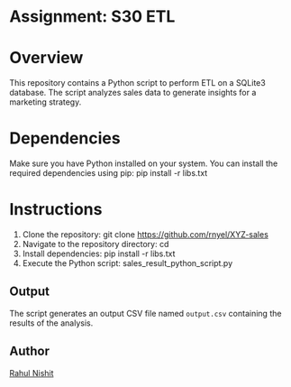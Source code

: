# Assignment: S30 ETL
# Overview
This repository contains a Python script to perform ETL on a SQLite3 database. The script analyzes sales data to generate insights for a marketing strategy.

# Dependencies
Make sure you have Python installed on your system.
You can install the required dependencies using pip:
pip install -r libs.txt

# Instructions
1. Clone the repository:
git clone <https://github.com/rnyel/XYZ-sales>
2. Navigate to the repository directory:
cd <XYZ-sales>
3. Install dependencies:
pip install -r libs.txt
4. Execute the Python script:
sales_result_python_script.py

## Output
The script generates an output CSV file named `output.csv` containing the results of the analysis.

## Author
[Rahul Nishit](https://github.com/rnyel)
